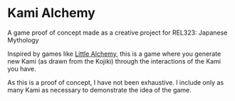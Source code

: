 # Kami Alchemy
A game proof of concept made as a creative project for REL323: Japanese Mythology

Inspired by games like [Little Alchemy](https://littlealchemy.com/), this is a game where you generate new Kami (as drawn from the Kojiki) through the interactions of the Kami you have.

As this is a proof of concept, I have not been exhaustive. I include only as many Kami as necessary to demonstrate the idea of the game.
